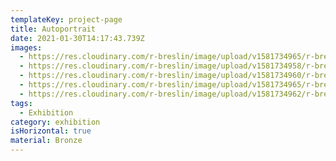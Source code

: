 ```yaml
---
templateKey: project-page
title: Autoportrait
date: 2021-01-30T14:17:43.739Z
images:
  - https://res.cloudinary.com/r-breslin/image/upload/v1581734965/r-breslin-cloudinary/WORK/EXHIBITION/autoportrait/EXHIBITION_autoportrait_autoportrait-03_ylzuiq.jpg
  - https://res.cloudinary.com/r-breslin/image/upload/v1581734958/r-breslin-cloudinary/WORK/EXHIBITION/autoportrait/EXHIBITION_autoportrait_autoportrait-01_dficzx.jpg
  - https://res.cloudinary.com/r-breslin/image/upload/v1581734960/r-breslin-cloudinary/WORK/EXHIBITION/autoportrait/EXHIBITION_autoportrait_autoportrait-02_zrwqgn.jpg
  - https://res.cloudinary.com/r-breslin/image/upload/v1581734965/r-breslin-cloudinary/WORK/EXHIBITION/autoportrait/EXHIBITION_autoportrait_autoportrait-05_wowzjs.jpg
  - https://res.cloudinary.com/r-breslin/image/upload/v1581734962/r-breslin-cloudinary/WORK/EXHIBITION/autoportrait/EXHIBITION_autoportrait_autoportrait-04_w28qzn.jpg
tags:
  - Exhibition
category: exhibition
isHorizontal: true
material: Bronze
---
```

